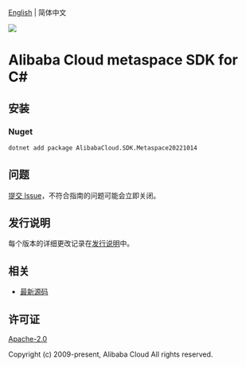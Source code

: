 [English](README.md) | 简体中文

![](https://aliyunsdk-pages.alicdn.com/icons/AlibabaCloud.svg)

# Alibaba Cloud metaspace SDK for C#

## 安装

### Nuget

```bash
dotnet add package AlibabaCloud.SDK.Metaspace20221014
```

## 问题

[提交 Issue](https://github.com/aliyun/alibabacloud-csharp-sdk/issues/new)，不符合指南的问题可能会立即关闭。

## 发行说明

每个版本的详细更改记录在[发行说明](./ChangeLog.md)中。

## 相关

* [最新源码](https://github.com/aliyun/alibabacloud-csharp-sdk/)

## 许可证

[Apache-2.0](http://www.apache.org/licenses/LICENSE-2.0)

Copyright (c) 2009-present, Alibaba Cloud All rights reserved.
